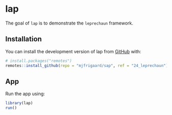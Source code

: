 
<!-- README.md is generated from README.Rmd. Please edit that file -->

# lap

<!-- badges: start -->

<!-- badges: end -->

The goal of `lap` is to demonstrate the `leprechaun` framework.

## Installation

You can install the development version of lap from
[GitHub](https://github.com/) with:

``` r
# install.packages("remotes")
remotes::install_github(repo = "mjfrigaard/sap", ref = "24_leprechaun")
```

## App

Run the app using:

``` r
library(lap)
run()
```
